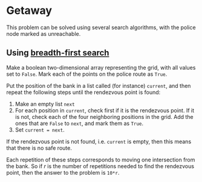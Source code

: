 # Getaway
This problem can be solved using several search algorithms, with the police node marked as unreachable.

## Using [breadth-first search](http://en.wikipedia.org/wiki/Breadth-first_search)
Make a boolean two-dimensional array representing the grid, with all values set to `False`. Mark each of the points on the police route as `True`.

Put the position of the bank in a list called (for instance) `current`, and then repeat the following steps until the rendezvous point is found:

1. Make an empty list `next`
2. For each position in `current`, check first if it is the rendezvous point. If it is not, check each of the four neighboring positions in the grid. Add the ones that are `False` to `next`, and mark them as `True`.
3. Set `current = next`.

If the rendezvous point is not found, i.e. `current` is empty, then this means that there is no safe route.

Each repetition of these steps corresponds to moving one intersection from the bank. So if _r_ is the number of repetitions needed to find the rendezvous point, then the answer to the problem is `10*r`.